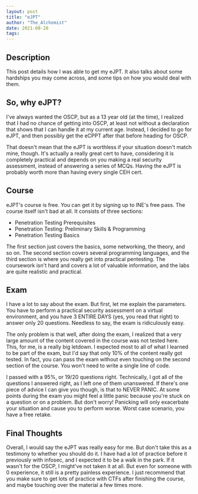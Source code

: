 ```yaml
---
layout: post
title: "eJPT"
author: "The_Alchemist"
date: 2021-08-28
tags:
---
```


## Description

This post details how I was able to get my eJPT. It also talks about some hardships you may come across, and some tips on how you would deal with them.

## So, why eJPT?

I've always wanted the OSCP, but as a 13 year old (at the time), I realized that I had no chance of getting into OSCP, at least not without a declaration that shows that I can handle it at my current age. Instead, I decided to go for eJPT, and then possibly get the eCPPT after that before heading for OSCP.

That doesn't mean that the eJPT is worthless if your situation doesn't match mine, though. It's actually a really great cert to have, considering it is completely practical and depends on you making a real security assessment, instead of answering a series of MCQs. Having the eJPT is probably worth more than having every single CEH cert.

## Course

eJPT's course is free. You can get it by signing up to INE's free pass. The course itself isn't bad at all. It consists of three sections:

- Penetration Testing Prerequisites
- Penetration Testing: Preliminary Skills & Programming
- Penetration Testing Basics

The first section just covers the basics, some networking, the theory, and so on. The second section covers several programming languages, and the third section is where you really get into practical pentesting. The coursework isn't hard and covers a lot of valuable information, and the labs are quite realistic and practical.

## Exam

I have a lot to say about the exam. But first, let me explain the parameters. You have to perform a practical security assessment on a virtual environment, and you have 3 ENTIRE DAYS (yes, you read that right) to answer only 20 questions. Needless to say, the exam is ridiculously easy.

The only problem is that well, after doing the exam, I realized that a very large amount of the content covered in the course was not tested here. This, for me, is a really big letdown. I expected most to all of what I learned to be part of the exam, but I'd say that only 10% of the content really got tested. In fact, you can pass the exam without even touching on the second section of the course. You won't need to write a single line of code.

I passed with a 95%, or 19/20 questions right. Technically, I got all of the questions I answered right, as I left one of them unanswered. If there's one piece of advice I can give you though, is that to NEVER PANIC. At some points during the exam you might feel a little panic because you're stuck on a question or on a problem. But don't worry! Panicking will only exacerbate your situation and cause you to perform worse. Worst case scenario, you have a free retake.

## Final Thoughts

Overall, I would say the eJPT was really easy for me. But don't take this as a testimony to whether you should do it. I have had a lot of practice before it previously with infosec, and I expected it to be a walk in the park. If it wasn't for the OSCP, I might've not taken it at all. But even for someone with 0 experience, it still is a pretty painless experience. I just recommend that you make sure to get lots of practice with CTFs after finishing the course, and maybe touching over the material a few times more.